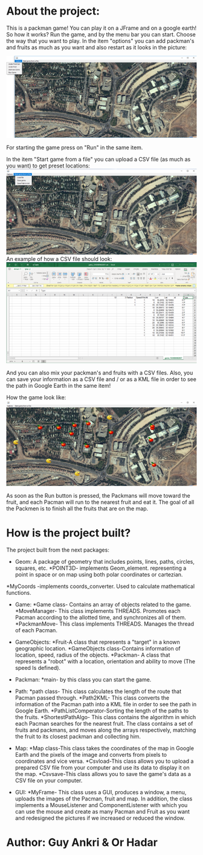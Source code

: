 #  About the project: 
This is a packman game! You can play it on a JFrame and on a google earth!
So how it works? 
Run the game, and by the menu bar you can start.
Choose the way that you want to play.
In the item "options" you can add packman's and fruits  as much as you want and also restart as it looks in the picture:

![github-small](https://raw.githubusercontent.com/orh92/PackmanGame/master/1.bmp)

For starting the game press on "Run" in the same item.

In the item "Start game from a file" you can upload a CSV file (as much as you want) to get preset locations:
![github-small](https://raw.githubusercontent.com/orh92/PackmanGame/master/2.bmp)
An example of how a CSV file should look:
![github-small](https://raw.githubusercontent.com/orh92/PackmanGame/master/3.bmp)

And you can also mix your packman's and fruits with a CSV files.
Also, you can save your information as a CSV file and / or as a KML file in order to see the path in Google Earth in the same item!

How the game look like:
![github-small](https://raw.githubusercontent.com/orh92/PackmanGame/master/4.bmp)

As soon as the Run button is pressed, the Packmans will move toward the fruit, and each Pacman will run to the nearest fruit and eat it. The goal of all the Packmen is to finish all the fruits that are on the map.




#  How is the project built?
The project built from the next packages: 

  - Geom:
A package of geometry that includes points, lines, paths, circles, squares, etc.
*POINT3D- implements  Geom_element. representing a point in space or on map using both polar coordinates or cartezian. 

*MyCoords -implements coords_converter. Used to calculate mathematical functions.

  - Game:
*Game class- Contains an array of objects related to the game.
*MoveManager- This class implements THREADS. Promotes each Pacman according to the allotted time, and synchronizes all of them.
*PackmanMove- This class implements THREADS. Manages the thread of each Pacman.

 - GameObjects:
 *Fruit-A class that represents a "target" in a known geographic location.
*GameObjects class-Contains information of location, speed, radius of the objects.
*Packman- A class that represents a "robot" with a location, orientation and ability to move (The speed Is defined).

 - Packman:
 *main- by this class you can start the game.

 - Path:
 *path class- This class calculates the length of the route that Pacman passed through.
 *Path2KML- This class converts the information of the Pacman path into a KML file in order to see the path in Google Earth.
 *PathListComperator-Sorting the length of the paths to the fruits.
 *ShortestPathAlgo- This class contains the algorithm in which each Pacman searches for the nearest fruit. The class contains a set of fruits and packmans, and moves along the arrays respectively, matching the fruit to its closest packman and collecting him.
 
 - Map:
 *Map class-This class takes the coordinates of the map in Google Earth and the pixels of the image and converts from pixels to coordinates and vice versa.
*Csvload-This class allows you to upload a prepared CSV file from your computer and use its data to display it on the map.
*Csvsave-This class allows you to save the game's data as a CSV file on your computer.

 - GUI:
 *MyFrame- This class uses a GUI, produces a window, a menu, uploads the images of the Pacman, fruit and map. In addition, the class implements a MouseListener and ComponentListener with which you can use the mouse and create as many Pacman and Fruit as you want and redesigned the pictures if we increased or reduced the window.
 
 
#  Author: Guy Ankri & Or Hadar
